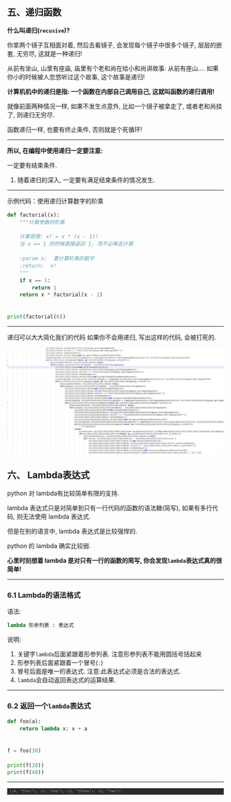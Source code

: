 ## 五、递归函数

**什么叫递归(`recusive`)?**

你拿两个镜子互相面对着, 然后去看镜子, 会发现每个镜子中很多个镜子, 层层的嵌套, 无穷尽, 这就是一种递归!

从前有坐山, 山里有座庙, 庙里有个老和尚在给小和尚讲故事: 从前有座山.... 如果你小的时候被人忽悠听过这个故事, 这个故事是递归! 

**计算机机中的递归是指: 一个函数在内部自己调用自己, 这就叫函数的递归调用!**

就像前面两种情况一样, 如果不发生点意外, 比如一个镜子被拿走了, 或者老和尚挂了, 则递归无穷尽.

函数递归一样, 也要有终止条件, 否则就是个死循环!

------

**所以, 在编程中使用递归一定要注意:**

一定要有结束条件.

1. 随着递归的深入, 一定要有满足结束条件的情况发生.

------

示例代码：使用递归计算数字的阶乘

```python
def factorial(x):
    """计算参数的阶乘

    计算原理: x! = x * (x - 1)!
    当 x == 1 的时候直接返回 1, 而不必再去计算

    :param x:  要计算阶乘的数字
    :return:  x!
    """
    if x == 1:
        return 1
    return x * factorial(x - 1)


print(factorial(6))
```

------

递归可以大大简化我们的代码
如果你不会用递归, 写出这样的代码, 会被打死的.

![](images/5-4-1.jpg)





## 六、 Lambda表达式

python 对 lambda有比较简单有限的支持.

lambda 表达式只是对简单到只有一行代码的函数的语法糖(简写), 如果有多行代码, 则无法使用 lambda 表达式.

但是在别的语言中, lambda 表达式是比较强悍的.

python 的 lambda 确实比较弱.

**心里时刻想着 lambda 是对只有一行的函数的简写, 你会发现`lambda`表达式真的很简单!**

------

### 6.1 Lambda的语法格式

语法:

```python
lambda 形参列表 : 表达式
```

说明:

1. 关键字`lambda`后面紧跟着形参列表. 注意形参列表不能用圆括号括起来
2. 形参列表后面紧跟着一个冒号(`:`)
3. 冒号后面是唯一的表达式. 注意:此表达式必须是合法的表达式.
4. `lambda`会自动返回表达式的运算结果.

------

### 6.2 返回一个`lambda`表达式

```python
def foo(a):
    return lambda x: x + a


f = foo(30)

print(f(20))
print(f(40))
```

------

![](images/5-4-2.png)



